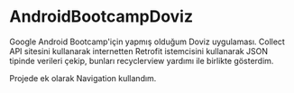 # AndroidBootcampDoviz

Google Android Bootcamp'için yapmış olduğum Doviz uygulaması.
Collect API sitesini kullanarak internetten Retrofit istemcisini kullanarak JSON tipinde verileri çekip, bunları recyclerview yardımı ile birlikte gösterdim.

Projede ek olarak Navigation kullandım.

